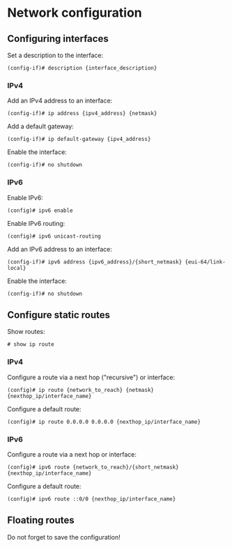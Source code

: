 # Network configuration

## Configuring interfaces

Set a description to the interface:
```
(config-if)# description {interface_description}
```

### IPv4

Add an IPv4 address to an interface:
```
(config-if)# ip address {ipv4_address} {netmask}
```

Add a default gateway:
```
(config-if)# ip default-gateway {ipv4_address}
```

Enable the interface:
```
(config-if)# no shutdown
```

### IPv6

Enable IPv6:
```
(config)# ipv6 enable
```

Enable IPv6 routing:
```
(config)# ipv6 unicast-routing
```

Add an IPv6 address to an interface:
```
(config-if)# ipv6 address {ipv6_address}/{short_netmask} {eui-64/link-local}
```

Enable the interface:
```
(config-if)# no shutdown
```


## Configure static routes

Show routes:
```
# show ip route
```

### IPv4
Configure a route via a next hop ("recursive") or interface:
```
(config)# ip route {network_to_reach} {netmask} {nexthop_ip/interface_name}
```

Configure a default route:
```
(config)# ip route 0.0.0.0 0.0.0.0 {nexthop_ip/interface_name}
```

### IPv6
Configure a route via a next hop or interface:
```
(config)# ipv6 route {network_to_reach}/{short_netmask} {nexthop_ip/interface_name}
```

Configure a default route:
```
(config)# ipv6 route ::0/0 {nexthop_ip/interface_name}
```

## Floating routes

Do not forget to save the configuration!
